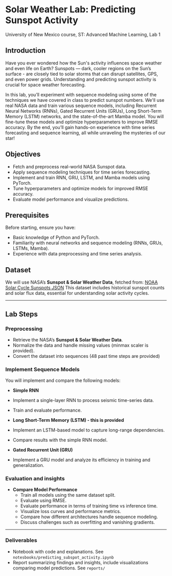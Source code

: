 # Solar Weather Lab: Predicting Sunspot Activity
University of New Mexico course, ST: Advanced Machine Learning, Lab 1

## Introduction
Have you ever wondered how the Sun's activity influences space weather and even life on Earth? Sunspots — dark, cooler regions on the Sun’s surface - are closely tied to solar storms that can disrupt satellites, GPS, and even power grids. Understanding and predicting sunspot activity is crucial for space weather forecasting.

In this lab, you’ll experiment with sequence modeling using some of the techniques we have covered in class to predict sunspot numbers. We'll use real NASA data and train various sequence models, including Recurrent Neural Networks (RNNs), Gated Recurrent Units (GRUs), Long Short-Term Memory (LSTM) networks, and the state-of-the-art Mamba model. You will fine-tune these models and optimize hyperparameters to improve RMSE accuracy. By the end, you’ll gain hands-on experience with time series forecasting and sequence learning, all while unraveling the mysteries of our star!

## Objectives
- Fetch and preprocess real-world NASA Sunspot data.
- Apply sequence modeling techniques for time series forecasting.
- Implement and train RNN, GRU, LSTM, and Mamba models using PyTorch.
- Tune hyperparameters and optimize models for improved RMSE accuracy.
- Evaluate model performance and visualize predictions.

## Prerequisites
Before starting, ensure you have:
- Basic knowledge of Python and PyTorch.
- Familiarity with neural networks and sequence modeling (RNNs, GRUs, LSTMs, Mamba).
- Experience with data preprocessing and time series analysis.

## Dataset
We will use NASA’s **Sunspot & Solar Weather Data**, fetched from:
[NOAA Solar Cycle Sunspots JSON](https://services.swpc.noaa.gov/json/solar-cycle/sunspots.json)
This dataset includes historical sunspot counts and solar flux data, essential for understanding solar activity cycles.

---

## Lab Steps

### Preprocessing
   - Retrieve the NASA’s **Sunspot & Solar Weather Data**.  
   - Normalize the data and handle missing values (minmax scaler is provided).  
   - Convert the dataset into sequences (48 past time steps are provided)


### Implement Sequence Models

You will implement and compare the following models:

- **Simple RNN**
 - Implement a single-layer RNN to process seismic time-series data.
 - Train and evaluate performance.

- **Long Short-Term Memory (LSTM) - this is provided**
 - Implement an LSTM-based model to capture long-range dependencies.
 - Compare results with the simple RNN model.

- **Gated Recurrent Unit (GRU)**
 - Implement a GRU model and analyze its efficiency in training and generalization.


### Evaluation and insights
- **Compare Model Performance**  
   - Train all models using the same dataset split.  
   - Evaluate using RMSE.
   - Evaluate performance in terms of training time vs inference time.
   - Visualize loss curves and performance metrics.
   - Compare how different architectures handle sequence modeling.
   - Discuss challenges such as overfitting and vanishing gradients.


---

### **Deliverables**
- Notebook with code and explanations. See `notesbooks/predicting_subspot_activity.ipynb`
- Report summarizing findings and insights, include visualizations comparing model predictions. See `reports/`